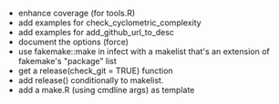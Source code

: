 - enhance coverage (for tools.R)
- add examples for check_cyclometric_complexity
- add examples for add_github_url_to_desc
- document the options (force)
- use fakemake::make in infect with a makelist that's an extension of fakemake's
  "package" list
- get a release(check_git = TRUE) function
- add release() conditionally to makelist.
- add a make.R (using cmdline args) as template
